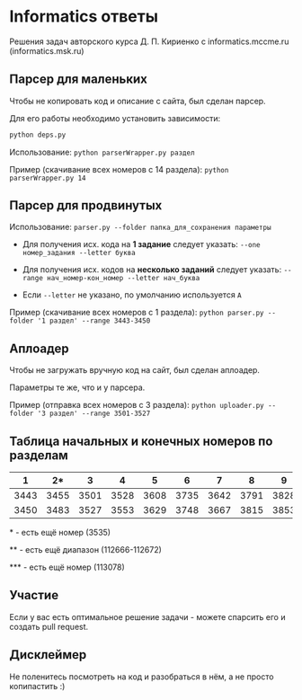 # Informatics ответы

Решения задач авторского курса Д. П. Кириенко с informatics.mccme.ru (informatics.msk.ru)

## Парсер для маленьких

Чтобы не копировать код и описание с сайта, был сделан парсер.

Для его работы необходимо установить зависимости:

```sh
python deps.py
```

Использование: ```python parserWrapper.py раздел```

Пример (скачивание всех номеров с 14 раздела): ```python parserWrapper.py 14```

## Парсер для продвинутых

Использование: ```parser.py --folder папка_для_сохранения параметры```

* Для получения исх. кода на **1 задание** следует указать: ```--one номер_задания --letter буква```

* Для получения исх. кодов на **несколько заданий** следует указать: ```--range нач_номер-кон_номер --letter нач_буква```

* Если ```--letter``` не указано, по умолчанию используется ```A```

Пример (скачивание всех номеров с 1 раздела): ```python parser.py --folder '1 раздел' --range 3443-3450```

## Аплоадер

Чтобы не загружать вручную код на сайт, был сделан аплоадер.

Параметры те же, что и у парсера.

Пример (отправка всех номеров с 3 раздела): ```python uploader.py --folder '3 раздел' --range 3501-3527```

## Таблица начальных и конечных номеров по разделам

| 1    | 2*   | 3    | 4    | 5    | 6    | 7    | 8    | 9    | 10   | 11** | 12     | 13     | 14.1   | 14.2   | 15     | 16***|
|------|------|------|------|------|------|------|------|------|------|------|--------|--------|--------|--------|--------|------|
| 3443 | 3455 | 3501 | 3528 | 3608 | 3735 | 3642 | 3791 | 3828 | 3828 | 4179 | 111152 | 111300 | 111194 | 111362 | 111326 | 3749 |
| 3450 | 3483 | 3527 | 3553 | 3629 | 3748 | 3667 | 3815 | 3853 | 3853 | 4197 | 111177 | 111325 | 111220 | 111387 | 111361 | 3774 |

\* - есть ещё номер (3535)

\** - есть ещё диапазон (112666-112672)

\*** - есть ещё номер (113078)

## Участие

Если у вас есть оптимальное решение задачи - можете спарсить его и создать pull request.

## Дисклеймер

Не поленитесь посмотреть на код и разобраться в нём, а не просто копипастить :)
